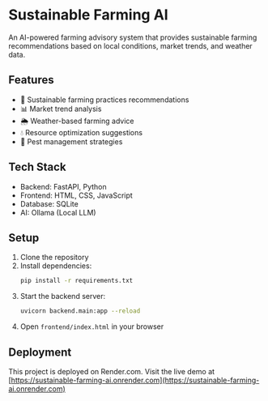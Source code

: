 # Sustainable Farming AI

An AI-powered farming advisory system that provides sustainable farming recommendations based on local conditions, market trends, and weather data.

## Features

- 🌱 Sustainable farming practices recommendations
- 📊 Market trend analysis
- 🌦️ Weather-based farming advice
- 💧 Resource optimization suggestions
- 🐛 Pest management strategies

## Tech Stack

- Backend: FastAPI, Python
- Frontend: HTML, CSS, JavaScript
- Database: SQLite
- AI: Ollama (Local LLM)

## Setup

1. Clone the repository
2. Install dependencies:
   ```bash
   pip install -r requirements.txt
   ```
3. Start the backend server:
   ```bash
   uvicorn backend.main:app --reload
   ```
4. Open `frontend/index.html` in your browser

## Deployment

This project is deployed on Render.com. Visit the live demo at [https://sustainable-farming-ai.onrender.com](https://sustainable-farming-ai.onrender.com)
